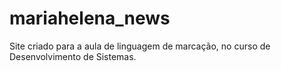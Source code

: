# mariahelena_news
Site criado para a aula de linguagem de marcação, no curso de Desenvolvimento de Sistemas.
